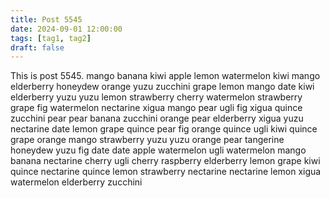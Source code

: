 ```yaml
---
title: Post 5545
date: 2024-09-01 12:00:00
tags: [tag1, tag2]
draft: false
---
```

This is post 5545.
mango
banana
kiwi
apple
lemon
watermelon
kiwi
mango
elderberry
honeydew
orange
yuzu
zucchini
grape
lemon
mango
date
kiwi
elderberry
yuzu
yuzu
lemon
strawberry
cherry
watermelon
strawberry
grape
fig
watermelon
nectarine
xigua
mango
pear
ugli
fig
xigua
quince
zucchini
pear
pear
banana
zucchini
orange
pear
elderberry
xigua
yuzu
nectarine
date
lemon
grape
quince
pear
fig
orange
quince
ugli
kiwi
quince
grape
orange
mango
strawberry
yuzu
yuzu
orange
pear
tangerine
honeydew
yuzu
fig
date
date
apple
watermelon
ugli
watermelon
mango
banana
nectarine
cherry
ugli
cherry
raspberry
elderberry
lemon
grape
kiwi
quince
nectarine
quince
lemon
strawberry
nectarine
nectarine
lemon
xigua
watermelon
elderberry
zucchini

